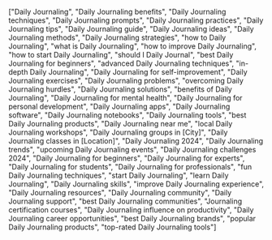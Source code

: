 ["Daily Journaling", "Daily Journaling benefits", "Daily Journaling techniques", "Daily Journaling prompts", "Daily Journaling practices", "Daily Journaling tips", "Daily Journaling guide", "Daily Journaling ideas", "Daily Journaling methods", "Daily Journaling strategies", "how to Daily Journaling", "what is Daily Journaling", "how to improve Daily Journaling", "how to start Daily Journaling", "should I Daily Journal", "best Daily Journaling for beginners", "advanced Daily Journaling techniques", "in-depth Daily Journaling", "Daily Journaling for self-improvement", "Daily Journaling exercises", "Daily Journaling problems", "overcoming Daily Journaling hurdles", "Daily Journaling solutions", "benefits of Daily Journaling", "Daily Journaling for mental health", "Daily Journaling for personal development", "Daily Journaling apps", "Daily Journaling software", "Daily Journaling notebooks", "Daily Journaling tools", "best Daily Journaling products", "Daily Journaling near me", "local Daily Journaling workshops", "Daily Journaling groups in [City]", "Daily Journaling classes in [Location]", "Daily Journaling 2024", "Daily Journaling trends", "upcoming Daily Journaling events", "Daily Journaling challenges 2024", "Daily Journaling for beginners", "Daily Journaling for experts", "Daily Journaling for students", "Daily Journaling for professionals", "fun Daily Journaling techniques", "start Daily Journaling", "learn Daily Journaling", "Daily Journaling skills", "improve Daily Journaling experience", "Daily Journaling resources", "Daily Journaling community", "Daily Journaling support", "best Daily Journaling communities", "Journaling certification courses", "Daily Journaling influence on productivity", "Daily Journaling career opportunities", "best Daily Journaling brands", "popular Daily Journaling products", "top-rated Daily Journaling tools"]